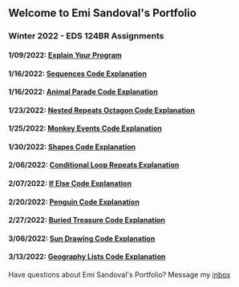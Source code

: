 ## Welcome to Emi Sandoval's Portfolio

### Winter 2022 - EDS 124BR Assignments

#### 1/09/2022: [Explain Your Program](https://youtu.be/jDI9WvAlDuU)

#### 1/16/2022: [Sequences Code Explanation](https://youtu.be/vgy-rtCBqCQ)

#### 1/16/2022: [Animal Parade Code Explanation](https://youtu.be/xoRiPv3JasA)

#### 1/23/2022: [Nested Repeats Octagon Code Explanation](https://youtu.be/rM2W9L4S4UQ)

#### 1/25/2022: [Monkey Events Code Explanation](https://youtu.be/sBhJ8bMwk5Y)

#### 1/30/2022: [Shapes Code Explanation](https://youtu.be/WA7f2j1eFjg)

#### 2/06/2022: [Conditional Loop Repeats Explanation](https://youtu.be/FzMlNez9wDQ)

#### 2/07/2022: [If Else Code Explanation](https://youtu.be/rS75K4JcZpA)

#### 2/20/2022: [Penguin Code Explanation](https://youtu.be/iZW1HblaBVg)

#### 2/27/2022: [Buried Treasure Code Explanation](https://youtu.be/Q_LYNiZVNfM)

#### 3/06/2022: [Sun Drawing Code Explanation](https://youtu.be/xfn0HfFD0ZM)

#### 3/13/2022: [Geography Lists Code Explanation](https://youtu.be/dDslIYZs0dQ)






















Have questions about Emi Sandoval's Portfolio? Message my [inbox](mailto:emisandoval48@gmail.com)
